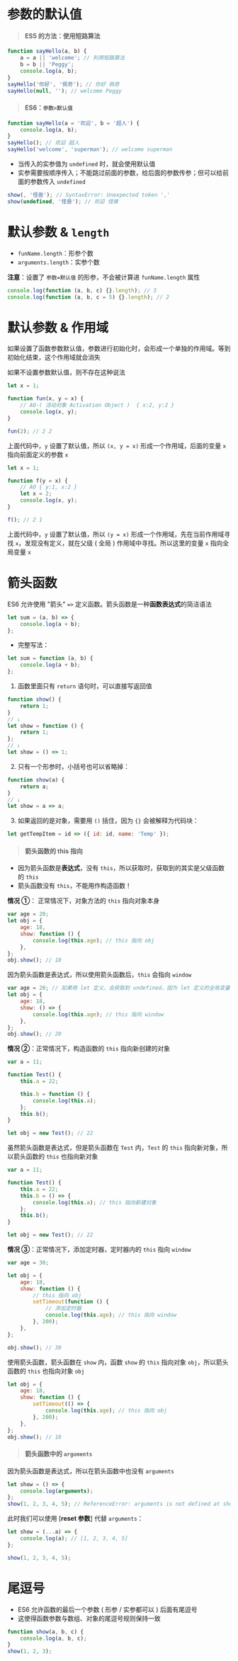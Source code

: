 # 参数的默认值

> #### ES5 的方法：使用短路算法

```js
function sayHello(a, b) {
    a = a || 'welcome'; // 利用短路算法
    b = b || 'Peggy';
    console.log(a, b);
}
sayHello('你好', '佩奇'); // 你好 佩奇
sayHello(null, ''); // welcome Peggy
```

> #### ES6：`参数=默认值`

```js
function sayHello(a = '欢迎', b = '超人') {
    console.log(a, b);
}
sayHello(); // 欢迎 超人
sayHello('welcome', 'superman'); // welcome superman
```

-   当传入的实参值为 `undefined` 时，就会使用默认值
-   实参需要按顺序传入；不能跳过前面的参数，给后面的参数传参；但可以给前面的参数传入 `undefined`

```js
show(, '怪兽'); // SyntaxError: Unexpected token ','
show(undefined, '怪兽'); // 欢迎 怪兽
```

# 默认参数 & `length`

-   `funName.length`：形参个数
-   `arguments.length`：实参个数

**注意**：设置了 `参数=默认值` 的形参，不会被计算进 `funName.length` 属性

```js
console.log(function (a, b, c) {}.length); // 3
console.log(function (a, b, c = 5) {}.length); // 2
```

# 默认参数 & 作用域

如果设置了函数参数默认值，参数进行初始化时，会形成一个单独的作用域。等到初始化结束，这个作用域就会消失

如果不设置参数默认值，则不存在这种说法

```js
let x = 1;

function fun(x, y = x) {
    // AO-( 活动对象 Activation Object )  { x:2, y:2 }
    console.log(x, y);
}

fun(2); // 2 2
```

上面代码中，`y` 设置了默认值，所以 `(x, y = x)` 形成一个作用域，后面的变量 `x` 指向前面定义的参数 `x`

```js
let x = 1;

function f(y = x) {
    // AO { y:1, x:2 }
    let x = 2;
    console.log(x, y);
}

f(); // 2 1
```

上面代码中，`y` 设置了默认值，所以 `(y = x)` 形成一个作用域，先在当前作用域寻找 `x`，发现没有定义，就在父级 ( 全局 ) 作用域中寻找。所以这里的变量 `x` 指向全局变量 `x`

# 箭头函数

ES6 允许使用 "箭头" `=>` 定义函数。箭头函数是一种**函数表达式**的简洁语法

```js
let sum = (a, b) => {
    console.log(a + b);
};
```

-   完整写法：

```js
let sum = function (a, b) {
    console.log(a + b);
};
```

1. 函数里面只有 `return` 语句时，可以直接写返回值

```js
function show() {
    return 1;
}
// ↓
let show = function () {
    return 1;
};
// ↓
let show = () => 1;
```

2. 只有一个形参时，小括号也可以省略掉：

```js
function show(a) {
    return a;
}
// ↓
let show = a => a;
```

3. 如果返回的是对象，需要用 `()` 括住，因为 `{}` 会被解释为代码块：

```js
let getTempItem = id => ({ id: id, name: 'Temp' });
```

> #### 箭头函数的 this 指向

-   因为箭头函数是**表达式**，没有 `this`，所以获取时，获取到的其实是父级函数的 `this`
-   箭头函数没有 `this`，不能用作构造函数！

**情况 ①**： 正常情况下，对象方法的 `this` 指向对象本身

```js
var age = 20;
let obj = {
    age: 18,
    show: function () {
        console.log(this.age); // this 指向 obj
    },
};
obj.show(); // 18
```

因为箭头函数是表达式，所以使用箭头函数后，`this` 会指向 `window`

```js
var age = 20; // 如果用 let 定义，会获取到 undefined，因为 let 定义的全局变量与 window 无关
let obj = {
    age: 18,
    show: () => {
        console.log(this.age); // this 指向 window
    },
};
obj.show(); // 20
```

**情况 ②**：正常情况下，构造函数的 `this` 指向新创建的对象

```js
var a = 11;

function Test() {
    this.a = 22;

    this.b = function () {
        console.log(this.a);
    };
    this.b();
}

let obj = new Test(); // 22
```

虽然箭头函数是表达式，但是箭头函数在 `Test` 内，`Test` 的 `this` 指向新对象，所以箭头函数的 `this` 也指向新对象

```js
var a = 11;

function Test() {
    this.a = 22;
    this.b = () => {
        console.log(this.a); // this 指向新建对象
    };
    this.b();
}

let obj = new Test(); // 22
```

**情况 ③**：正常情况下，添加定时器，定时器内的 `this` 指向 `window`

```js
var age = 30;

let obj = {
    age: 18,
    show: function () {
        // this 指向 obj
        setTimeout(function () {
            // 添加定时器
            console.log(this.age); // this 指向 window
        }, 200);
    },
};

obj.show(); // 30
```

使用箭头函数，箭头函数在 `show` 内，函数 `show` 的 `this` 指向对象 `obj`，所以箭头函数的 `this` 也指向对象 `obj`

```js
let obj = {
    age: 18,
    show: function () {
        setTimeout(() => {
            console.log(this.age); // this 指向 obj
        }, 200);
    },
};
obj.show(); // 18
```

> #### 箭头函数中的 `arguments`

因为箭头函数是表达式，所以在箭头函数中也没有 `arguments`

```js
let show = () => {
    console.log(arguments);
};
show(1, 2, 3, 4, 5); // ReferenceError: arguments is not defined at show
```

此时我们可以使用 [**reset 参数**] 代替 `arguments`：

```js
let show = (...a) => {
    console.log(a); // [1, 2, 3, 4, 5]
};

show(1, 2, 3, 4, 5);
```

# 尾逗号

-   ES6 允许函数的最后一个参数 ( 形参 / 实参都可以 ) 后面有尾逗号
-   这使得函数参数与数组、对象的尾逗号规则保持一致

```js
function show(a, b, c) {
    console.log(a, b, c);
}
show(1, 2, 3);
```
